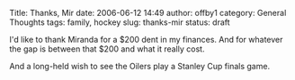 Title: Thanks, Mir
date: 2006-06-12 14:49
author: offby1
category: General Thoughts
tags: family, hockey
slug: thanks-mir
status: draft

I'd like to thank Miranda for a \$200 dent in my finances. And for whatever the gap is between that \$200 and what it really cost.

And a long-held wish to see the Oilers play a Stanley Cup finals game.
